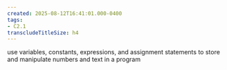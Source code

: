 ```yaml
---
created: 2025-08-12T16:41:01.000-0400
tags:
- C2.1
transcludeTitleSize: h4
---
```


use variables, constants, expressions, and assignment statements to store and manipulate numbers and text in a program